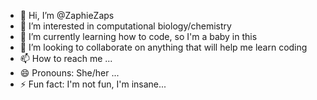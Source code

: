- 👋 Hi, I’m @ZaphieZaps
- 👀 I’m interested in computational biology/chemistry
- 🌱 I’m currently learning how to code, so I'm a baby in this
- 💞️ I’m looking to collaborate on anything that will help me learn coding 
- 📫 How to reach me ...
- 😄 Pronouns: She/her ...
- ⚡ Fun fact: I'm not fun, I'm insane...

<!---
ZaphieZaps/ZaphieZaps is a ✨ special ✨ repository because its `README.md` (this file) appears on your GitHub profile.
You can click the Preview link to take a look at your changes.
--->

